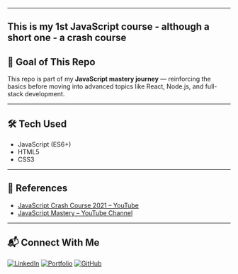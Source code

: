 
---
This is my 1st JavaScript course - although a short one - a crash course
---

## 🎯 Goal of This Repo
This repo is part of my **JavaScript mastery journey** — reinforcing the basics before moving into advanced topics like React, Node.js, and full-stack development.

---

## 🛠 Tech Used
- JavaScript (ES6+)
- HTML5
- CSS3

---

## 📎 References
- [JavaScript Crash Course 2021 – YouTube](https://www.youtube.com/watch?v=g7T23Xzys-A&list=PL2e00V5McIKQoAsYN2EwTKIvQzZDz69Hd&index=8)
- [JavaScript Mastery – YouTube Channel](https://www.youtube.com/@javascriptmastery)

---

## 📬 Connect With Me
[![LinkedIn](https://img.shields.io/badge/LinkedIn-0a66c2?style=flat&logo=linkedin&logoColor=white)](https://www.linkedin.com/in/jhulandey/)
[![Portfolio](https://img.shields.io/badge/Portfolio-000000?style=flat&logo=About.me&logoColor=white)](https://contra.com/jhulandey)
[![GitHub](https://img.shields.io/badge/GitHub-171515?style=flat&logo=github&logoColor=white)](https://github.com/JhulanD)
